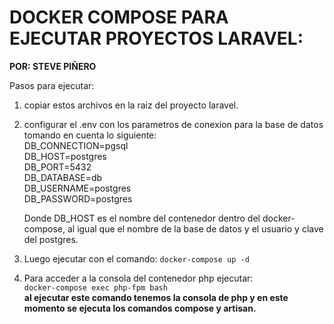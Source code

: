 DOCKER COMPOSE PARA EJECUTAR PROYECTOS LARAVEL:
===============================================

**POR: STEVE PIÑERO**

Pasos para ejecutar:

1. copiar estos archivos en la raiz del proyecto laravel. 
2. configurar el .env con los parametros de conexion para la base de datos tomando en cuenta lo siguiente:<br>
    DB_CONNECTION=pgsql<br>
    DB_HOST=postgres<br>
    DB_PORT=5432<br>
    DB_DATABASE=db<br>
    DB_USERNAME=postgres<br>
    DB_PASSWORD=postgres<br>

    Donde DB_HOST es el nombre del contenedor dentro del docker-compose, al igual que el nombre de la base de datos y el usuario y clave del postgres. 
3. Luego ejecutar con el comando: `docker-compose up -d`
4. Para acceder a la consola del contenedor php ejecutar: <br> `docker-compose exec php-fpm bash` <br>
        **al ejecutar este comando tenemos la consola de php y en este momento se ejecuta los comandos compose y artisan.**